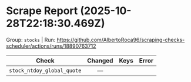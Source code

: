 # Scrape Report (2025-10-28T22:18:30.469Z)

Group: `stocks`  |  Run: https://github.com/AlbertoRoca96/scraping-checks-scheduler/actions/runs/18890763712

| Check | Changed | Keys | Error |
|---|:---:|:--|:--|
| `stock_ntdoy_global_quote` | — |  |  |
